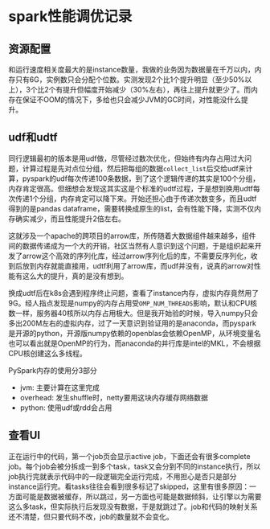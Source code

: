 spark性能调优记录
==
资源配置
--
和运行速度相关度最大的是instance数量，我做的业务因为数据量在千万以内，内存只有6G，实例数只会分配个位数。实测发现2个比1个提升明显（至少50%以上），3个比2个有提升但幅度开始减少（30%左右），再往上提升就更少了。而内存在保证不OOM的情况下，多给也只会减少JVM的GC时间，对性能没什么提升。

udf和udtf
--
同行逻辑最初的版本是用udf做，尽管经过数次优化，但始终有内存占用过大问题，计算过程是先对点位分组，然后把每组的数据`collect_list`后交给udf来计算，pyspark的udf每次传递100条数据，到了这个逻辑传递的其实是100个分组，内存肯定很高。但细想会发现这其实这是个标准的udtf过程，于是想到换用udtf每次传递1个分组，内存肯定可以降下来。开始还担心由于传递次数变多，而且udtf得到的是pandas dataframe，需要转换成原生的list，会有性能下降，实测不仅内存确实减少，而且性能提升2倍左右。

这就涉及一个apache的跨项目的arrow库，所传随着大数据组件越来越多，组件间的数据传递成为一个大的开销，社区当然有人意识到这个问题，于是组织起来开发了arrow这个高效的序列化库，经过arrow序列化后的库，不需要反序列化，收到后放到内存就能直接用，udtf利用了arrow库，而udf并没有，说真的arrow对性能有这么大的提升，真的是没有想到。

换成udtf后在k8s会遇到程序终止问题，查看了instance内存，虚拟内存竟然用了9G。经人指点发现是numpy的内存占用受`OMP_NUM_THREADS`影响，默认和CPU核数一样，服务器40核所以内存占用极大。但是我开始验的时候，导入numpy只会多出200M左右的虚拟内存，过了一天意识到验证用的是anaconda，而pyspark是开源的python，开源版numpy依赖的openblas会依赖OpenMP，从环境变量名也可以看出就是OpenMP的行为，而anaconda的并行库是intel的MKL，不会根据CPU核创建这么多线程。

PySpark内存的使用分3部分

* jvm: 主要计算在这里完成
* overhead: 发生shuffle时，netty要用这块内存缓存网络数据
* python: 使用udf或rdd会占用

查看UI
--
正在运行中的代码，第一个job页会显示active job，下面还会有很多complete job。每个job会被分拆成一到多个task，task又会分到不同的instance执行，所以job执行完就表示代码中的一段逻辑完全运行完成，不用担心是否只是部分instance运行完。看tasks往往会看到很多标记了skipped，这里有很多原因：一方面可能是数据被缓存，所以跳过，另一方面也可能是数据倾斜，让引擎以为需要这么多task，但实际执行后发现没有数据，于是就跳过了。job和代码的映射关系还不清楚，但只要代码不改，job的数量就不会变化。